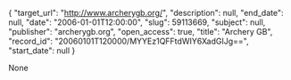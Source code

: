 {
  "target_url": "http://www.archerygb.org/", 
  "description": null, 
  "end_date": null, 
  "date": "2006-01-01T12:00:00", 
  "slug": 59113669, 
  "subject": null, 
  "publisher": "archerygb.org", 
  "open_access": true, 
  "title": "Archery GB", 
  "record_id": "20060101T120000/MYYEz1QFFtdWIY6XadGIJg==", 
  "start_date": null
}

None